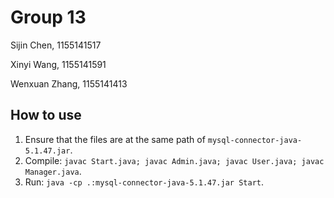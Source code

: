 # Group 13
Sijin Chen, 1155141517

Xinyi Wang, 1155141591

Wenxuan Zhang, 1155141413

## How to use

1. Ensure that the files are at the same path of `mysql-connector-java-5.1.47.jar`.
2. Compile: `javac Start.java; javac Admin.java; javac User.java; javac Manager.java`.
3. Run: `java -cp .:mysql-connector-java-5.1.47.jar Start`.
